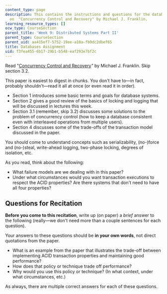```yaml
---
content_type: page
description: This contains the instructions and questions for the databases assignment
  on  "Concurrency Control and Recovery" by Michael J. Franklin.
learning_resource_types: []
ocw_type: CourseSection
parent_title: 'Week 9: Distributed Systems Part II'
parent_type: CourseSection
parent_uid: aa415ef7-5752-19ee-a10a-fb9dc2dbef65
title: Databases Assignment
uid: f3fea455-6b17-29b1-b548-eaf293e7bf2c
---
```


Read "[Concurrency Control and Recovery](http://citeseerx.ist.psu.edu/viewdoc/summary?doi=10.1.1.38.1437)_"_ by Michael J. Franklin. Skip section 3.2.

This paper is easiest to digest in chunks. You don't have to—in fact, probably shouldn't—read it all at once (or even read it in order).

*   Section 1 introduces some basic terms and goals for database systems.
*   Section 2 gives a good review of the basics of locking and logging that will be discussed in lectures this week.
*   Section 3.1 (remember, skip 3.2) discusses some solutions to the problem of concurrency control (how to keep a database consistent even with interleaved operations from multiple users).
*   Section 4 discusses some of the trade-offs of the transaction model discussed in the paper.

You should come to understand concepts such as serializability, (no-)force and (no-)steal, write-ahead logging, two-phase locking, degrees of isolation, etc.

As you read, think about the following:

*   What failure models are we dealing with in this paper?
*   Under what circumstances would you want transaction executions to respect the ACID properties? Are there systems that don't need to have all four properties?

Questions for Recitation
------------------------

**Before you come to this recitation**, write up (on paper) a _brief_ answer to the following (really—we don't need more than a couple sentences for each question).  

Your answers to these questions should be **in your own words**, not direct quotations from the paper.

*   What is an example from the paper that illustrates the trade-off between implementing ACID transaction properties and maintaining good performance?
*   How does that policy or technique trade off performance?
*   Why would you use this policy or technique? (In what context, under what circumstances, etc.)

As always, there are multiple correct answers for each of these questions.